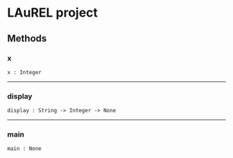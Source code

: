 # LAuREL project




## Methods

### x

```
x : Integer
```



------

### display

```
display : String -> Integer -> None
```



------

### main

```
main : None
```

